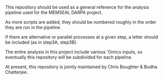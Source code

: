This repository should be used as a general reference for the analysis pipeline used for the MEMSEAL DARPA project.

As more scripts are added, they should be numbered roughly in the order they are run in the pipeline.

If there are alternative or parallel processes at a given step, a letter should be included (as in step3A, step3B).

The entire analysis in this project include various 'Omics inputs, so eventually this repository will be subdivided for each pipeline.

At present, this repository is jointly maintained by Chris Boughter & Budha Chatterjee.
